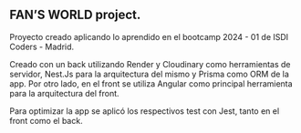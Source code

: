 ## FAN’S WORLD project.

Proyecto creado aplicando lo aprendido en el bootcamp 2024 - 01 de ISDI Coders - Madrid.

Creado con un back utilizando Render y Cloudinary como herramientas de servidor, Nest.Js para la arquitectura del mismo y Prisma como ORM de la app.
Por otro lado, en el front se utiliza Angular como principal herramienta para la arquitectura del front.

Para optimizar la app se aplicó los respectivos test con Jest, tanto en el front como el back.
